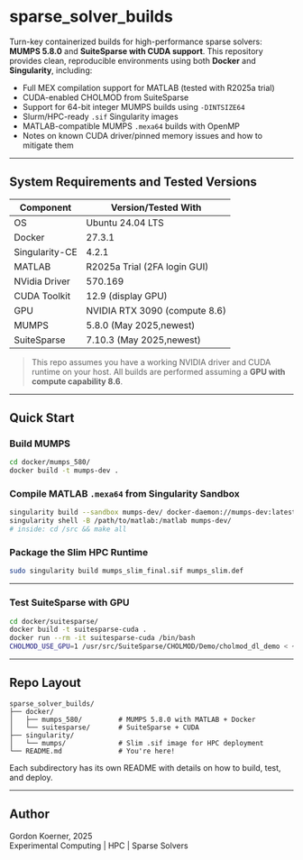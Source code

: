 # sparse_solver_builds

Turn-key containerized builds for high-performance sparse solvers: **MUMPS 5.8.0** and **SuiteSparse with CUDA support**. This repository provides clean, reproducible environments using both **Docker** and **Singularity**, including:

- Full MEX compilation support for MATLAB (tested with R2025a trial)
- CUDA-enabled CHOLMOD from SuiteSparse
- Support for 64-bit integer MUMPS builds using `-DINTSIZE64`
- Slurm/HPC-ready `.sif` Singularity images
- MATLAB-compatible MUMPS `.mexa64` builds with OpenMP
- Notes on known CUDA driver/pinned memory issues and how to mitigate them

---

## System Requirements and Tested Versions

| Component      | Version/Tested With             |
|----------------|---------------------------------|
| OS             | Ubuntu 24.04 LTS                |
| Docker         | 27.3.1                          |
| Singularity-CE | 4.2.1                           |
| MATLAB         | R2025a Trial (2FA login GUI)    |
| NVidia Driver  | 570.169                         |
| CUDA Toolkit   | 12.9 (display GPU)              |
| GPU            | NVIDIA RTX 3090 (compute 8.6)   |
| MUMPS          | 5.8.0  (May 2025,newest)        |
| SuiteSparse    | 7.10.3 (May 2025,newest)        |

> This repo assumes you have a working NVIDIA driver and CUDA runtime on your host. All builds are performed assuming a **GPU with compute capability 8.6**.

---

## Quick Start

### Build MUMPS
```bash
cd docker/mumps_580/
docker build -t mumps-dev .
```

### Compile MATLAB `.mexa64` from Singularity Sandbox
```bash
singularity build --sandbox mumps-dev/ docker-daemon://mumps-dev:latest
singularity shell -B /path/to/matlab:/matlab mumps-dev/
# inside: cd /src && make all
```

### Package the Slim HPC Runtime
```bash
sudo singularity build mumps_slim_final.sif mumps_slim.def
```

---

### Test SuiteSparse with GPU
```bash
cd docker/suitesparse/
docker build -t suitesparse-cuda .
docker run --rm -it suitesparse-cuda /bin/bash
CHOLMOD_USE_GPU=1 /usr/src/SuiteSparse/CHOLMOD/Demo/cholmod_dl_demo < ~/nd12k.mtx
```

---

## Repo Layout

```
sparse_solver_builds/
├── docker/
│   ├── mumps_580/         # MUMPS 5.8.0 with MATLAB + Docker
│   └── suitesparse/       # SuiteSparse + CUDA
├── singularity/
│   └── mumps/             # Slim .sif image for HPC deployment
└── README.md              # You're here!
```

Each subdirectory has its own README with details on how to build, test, and deploy.

---

## Author

Gordon Koerner, 2025  
Experimental Computing | HPC | Sparse Solvers
